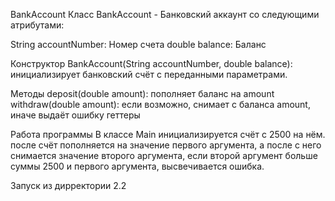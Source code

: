 BankAccount
Класс
BankAccount - Банковский аккаунт со следующими атрибутами:

String accountNumber: Номер счета
double balance: Баланс

Конструктор
 BankAccount(String accountNumber, double balance): инициализирует банковский счёт с переданными параметрами.

 Методы
 deposit(double amount): пополняет баланс на amount
 withdraw(double amount): если возможно, снимает с баланса amount, иначе выдаёт ошибку 
 геттеры

 Работа программы
 В классе Main инициализируется счёт с 2500 на нём. после счёт пополняется на значение первого аргумента,
 а после с него снимается значение второго аргумента, если второй аргумент больше суммы 2500 и первого аргумента, высвечивается ошибка.

 Запуск из дирректории 2.2
